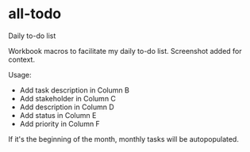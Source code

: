 # all-todo
Daily to-do list

Workbook macros to facilitate my daily to-do list. Screenshot added for context.

Usage:
- Add task description in Column B
- Add stakeholder in Column C
- Add description in Column D
- Add status in Column E
- Add priority in Column F

If it's the beginning of the month, monthly tasks will be autopopulated.
